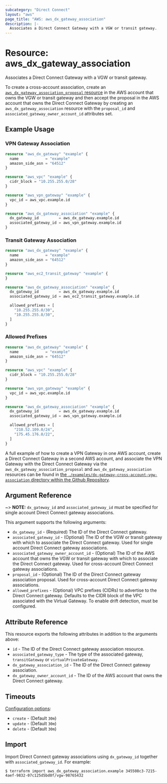 ```yaml
---
subcategory: "Direct Connect"
layout: "aws"
page_title: "AWS: aws_dx_gateway_association"
description: |-
  Associates a Direct Connect Gateway with a VGW or transit gateway.
---
```


# Resource: aws_dx_gateway_association

Associates a Direct Connect Gateway with a VGW or transit gateway.

To create a cross-account association, create an [`aws_dx_gateway_association_proposal` resource](/docs/providers/aws/r/dx_gateway_association_proposal.html)
in the AWS account that owns the VGW or transit gateway and then accept the proposal in the AWS account that owns the Direct Connect Gateway
by creating an `aws_dx_gateway_association` resource with the `proposal_id` and `associated_gateway_owner_account_id` attributes set.

## Example Usage

### VPN Gateway Association

```terraform
resource "aws_dx_gateway" "example" {
  name            = "example"
  amazon_side_asn = "64512"
}

resource "aws_vpc" "example" {
  cidr_block = "10.255.255.0/28"
}

resource "aws_vpn_gateway" "example" {
  vpc_id = aws_vpc.example.id
}

resource "aws_dx_gateway_association" "example" {
  dx_gateway_id         = aws_dx_gateway.example.id
  associated_gateway_id = aws_vpn_gateway.example.id
}
```

### Transit Gateway Association

```terraform
resource "aws_dx_gateway" "example" {
  name            = "example"
  amazon_side_asn = "64512"
}

resource "aws_ec2_transit_gateway" "example" {
}

resource "aws_dx_gateway_association" "example" {
  dx_gateway_id         = aws_dx_gateway.example.id
  associated_gateway_id = aws_ec2_transit_gateway.example.id

  allowed_prefixes = [
    "10.255.255.0/30",
    "10.255.255.8/30",
  ]
}
```

### Allowed Prefixes

```terraform
resource "aws_dx_gateway" "example" {
  name            = "example"
  amazon_side_asn = "64512"
}

resource "aws_vpc" "example" {
  cidr_block = "10.255.255.0/28"
}

resource "aws_vpn_gateway" "example" {
  vpc_id = aws_vpc.example.id
}

resource "aws_dx_gateway_association" "example" {
  dx_gateway_id         = aws_dx_gateway.example.id
  associated_gateway_id = aws_vpn_gateway.example.id

  allowed_prefixes = [
    "210.52.109.0/24",
    "175.45.176.0/22",
  ]
}
```

A full example of how to create a VPN Gateway in one AWS account, create a Direct Connect Gateway in a second AWS account, and associate the VPN Gateway with the Direct Connect Gateway via the `aws_dx_gateway_association_proposal` and `aws_dx_gateway_association` resources can be found in [the `./examples/dx-gateway-cross-account-vgw-association` directory within the Github Repository](https://github.com/hashicorp/terraform-provider-aws/tree/main/examples/dx-gateway-cross-account-vgw-association).

## Argument Reference

~> **NOTE:** `dx_gateway_id` and `associated_gateway_id` must be specified for single account Direct Connect gateway associations.

This argument supports the following arguments:

* `dx_gateway_id` - (Required) The ID of the Direct Connect gateway.
* `associated_gateway_id` - (Optional) The ID of the VGW or transit gateway with which to associate the Direct Connect gateway.
Used for single account Direct Connect gateway associations.
* `associated_gateway_owner_account_id` - (Optional) The ID of the AWS account that owns the VGW or transit gateway with which to associate the Direct Connect gateway.
Used for cross-account Direct Connect gateway associations.
* `proposal_id` - (Optional) The ID of the Direct Connect gateway association proposal.
Used for cross-account Direct Connect gateway associations.
* `allowed_prefixes` - (Optional) VPC prefixes (CIDRs) to advertise to the Direct Connect gateway. Defaults to the CIDR block of the VPC associated with the Virtual Gateway. To enable drift detection, must be configured.

## Attribute Reference

This resource exports the following attributes in addition to the arguments above:

* `id` - The ID of the Direct Connect gateway association resource.
* `associated_gateway_type` - The type of the associated gateway, `transitGateway` or `virtualPrivateGateway`.
* `dx_gateway_association_id` - The ID of the Direct Connect gateway association.
* `dx_gateway_owner_account_id` - The ID of the AWS account that owns the Direct Connect gateway.

## Timeouts

[Configuration options](https://developer.hashicorp.com/terraform/language/resources/syntax#operation-timeouts):

- `create` - (Default `30m`)
- `update` - (Default `30m`)
- `delete` - (Default `30m`)

## Import

Import Direct Connect gateway associations using `dx_gateway_id` together with `associated_gateway_id`. For example:

```
$ terraform import aws_dx_gateway_association.example 345508c3-7215-4aef-9832-07c125d5bd0f/vgw-98765432
```
